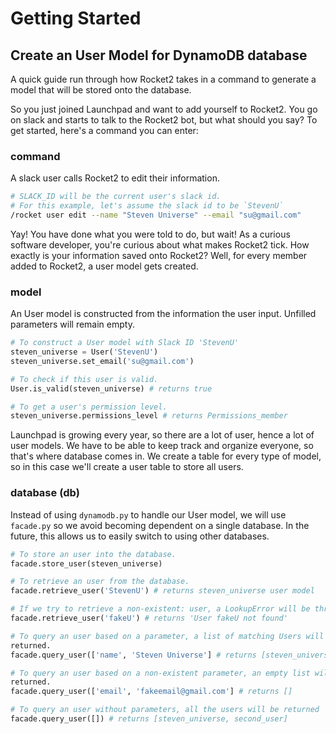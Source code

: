 # Getting Started

## Create an User Model for DynamoDB database

A quick guide run through how Rocket2 takes in a command to generate a model
that will be stored onto the database.

So you just joined Launchpad and want to add yourself to Rocket2. You go on
slack and starts to talk to the Rocket2 bot, but what should you say?
To get started, here's a command you can enter:

### command

A slack user calls Rocket2 to edit their information.

```sh
# SLACK_ID will be the current user's slack id.
# For this example, let's assume the slack id to be `StevenU`
/rocket user edit --name "Steven Universe" --email "su@gmail.com"
```

Yay! You have done what you were told to do, but wait! As a curious software
developer, you're curious about what makes Rocket2 tick. How exactly is your
information saved onto Rocket2? Well, for every member added to Rocket2, a user
model gets created.

### model

An User model is constructed from the information the user input. Unfilled
parameters will remain empty.

```python
# To construct a User model with Slack ID 'StevenU'
steven_universe = User('StevenU')
steven_universe.set_email('su@gmail.com')

# To check if this user is valid.
User.is_valid(steven_universe) # returns true

# To get a user's permission level.
steven_universe.permissions_level # returns Permissions_member
```

Launchpad is growing every year, so there are a lot of user, hence a lot of user
models. We have to be able to keep track and organize everyone, so that's where
database comes in. We create a table for every type of model, so in this case
we'll create a user table to store all users.

### database (db)

Instead of using `dynamodb.py` to handle our User model, we will use `facade.py`
so we avoid becoming dependent on a single database. In the future, this allows
us to easily switch to using other databases.

```python
# To store an user into the database.
facade.store_user(steven_universe)

# To retrieve an user from the database.
facade.retrieve_user('StevenU') # returns steven_universe user model

# If we try to retrieve a non-existent: user, a LookupError will be thrown.
facade.retrieve_user('fakeU') # returns 'User fakeU not found'

# To query an user based on a parameter, a list of matching Users will be
returned.
facade.query_user(['name', 'Steven Universe'] # returns [steven_universe]

# To query an user based on a non-existent parameter, an empty list will be
returned.
facade.query_user(['email', 'fakeemail@gmail.com'] # returns []

# To query an user without parameters, all the users will be returned
facade.query_user([]) # returns [steven_universe, second_user]
```
